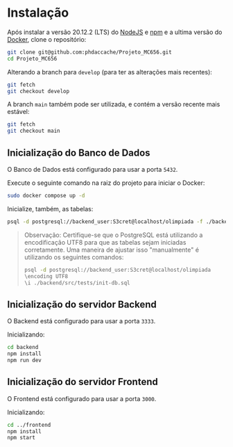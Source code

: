# Instalação

Após instalar a versão 20.12.2 (LTS) do [NodeJS](https://nodejs.org/en/download) e [npm](https://docs.npmjs.com/downloading-and-installing-node-js-and-npm) e a ultima versão do [Docker](https://docs.docker.com/engine/install/), clone o repositório:

```bash
git clone git@github.com:phdaccache/Projeto_MC656.git
cd Projeto_MC656
```

Alterando a branch para `develop` (para ter as alterações mais recentes):

```bash
git fetch
git checkout develop
```

A branch `main` também pode ser utilizada, e contém a versão recente mais estável:

```bash
git fetch
git checkout main
```

## Inicialização do Banco de Dados

O Banco de Dados está configurado para usar a porta `5432`.

Execute o seguinte comando na raiz do projeto para iniciar o Docker:

```bash
sudo docker compose up -d
```

Inicialize, também, as tabelas:

```bash
psql -d postgresql://backend_user:S3cret@localhost/olimpiada -f ./backend/src/tests/init-db.sql
```

> Observação: Certifique-se que o PostgreSQL está utilizando a encodificação UTF8 para que as tabelas sejam iniciadas corretamente. Uma maneira de ajustar isso "manualmente" é utilizando os seguintes comandos:
> ```bash
> psql -d postgresql://backend_user:S3cret@localhost/olimpiada
> \encoding UTF8
> \i ./backend/src/tests/init-db.sql
> ```

## Inicialização do servidor Backend

O Backend está configurado para usar a porta `3333`.

Inicializando:

```bash
cd backend
npm install
npm run dev
```

## Inicialização do servidor Frontend

O Frontend está configurado para usar a porta `3000`.

Inicializando:

```bash
cd ../frontend
npm install
npm start
```

